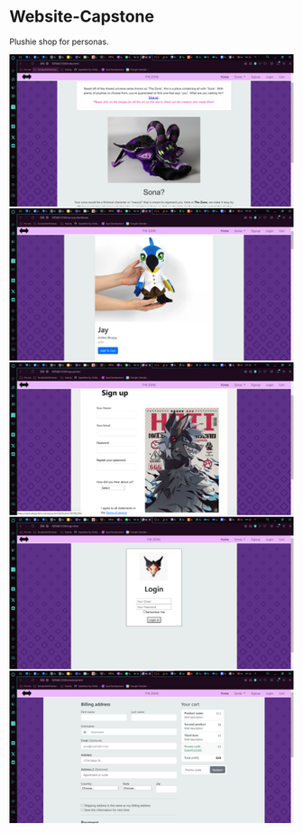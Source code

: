 # Website-Capstone
Plushie shop for personas.

<img src="/images/HomePage.png">
<img src="/images/ProductPage.png">
<img src="/images/SignUpPage.png">
<img src="/images/LoginPage.png">
<img src="/images/CartPage.png">
